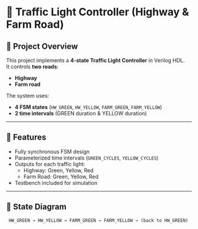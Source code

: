 # 🚦 Traffic Light Controller (Highway & Farm Road)

## 📌 Project Overview
This project implements a **4-state Traffic Light Controller** in Verilog HDL.  
It controls **two roads**:
- **Highway**
- **Farm road**

The system uses:
- **4 FSM states** (`HW_GREEN`, `HW_YELLOW`, `FARM_GREEN`, `FARM_YELLOW`)  
- **2 time intervals** (GREEN duration & YELLOW duration)

---

## 🔧 Features
- Fully synchronous FSM design
- Parameterized time intervals (`GREEN_CYCLES`, `YELLOW_CYCLES`)
- Outputs for each traffic light:
  - Highway: Green, Yellow, Red
  - Farm Road: Green, Yellow, Red
- Testbench included for simulation

---

## 🧩 State Diagram

```text
 HW_GREEN → HW_YELLOW → FARM_GREEN → FARM_YELLOW → (back to HW_GREEN)
